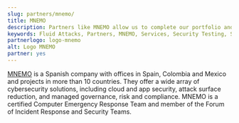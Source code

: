 ```yaml
---
slug: partners/mnemo/
title: MNEMO
description: Partners like MNEMO allow us to complete our portfolio and offer better security testing services. Get to know them and become one of them.
keywords: Fluid Attacks, Partners, MNEMO, Services, Security Testing, Software Development, Red Team, Pentesting, Ethical Hacking
partnerlogo: logo-mnemo
alt: Logo MNEMO
partner: yes
---
```


[MNEMO](https://www.mnemo.com/) is a Spanish company
with offices in Spain, Colombia and Mexico
and projects in more than 10 countries.
They offer a wide array of cybersecurity solutions,
including cloud and app security,
attack surface reduction,
and managed governance, risk and compliance.
MNEMO is a certified Computer Emergency Response Team
and member of the Forum of Incident Response and Security Teams.
